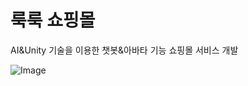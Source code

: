 # 룩룩 쇼핑몰
AI&amp;Unity 기술을 이용한 챗봇&amp;아바타 기능 쇼핑몰 서비스 개발


![Image](https://github.com/user-attachments/assets/8b70a568-1c51-45cf-aa2b-a633ad1e97a4)
